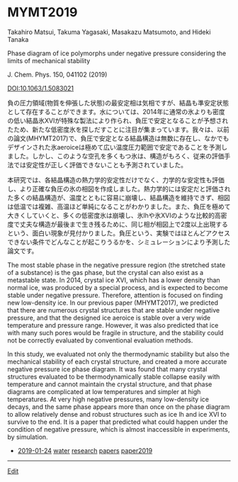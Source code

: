# MYMT2019

Takahiro Matsui,   Takuma Yagasaki,   Masakazu Matsumoto, and Hideki Tanaka

Phase diagram of ice polymorphs under negative pressure considering the limits of mechanical stability

J. Chem. Phys. 150, 041102 (2019)

[DOI:10.1063/1.5083021](https://doi.org/10.1063/1.5083021)



負の圧力領域(物質を伸張した状態)の最安定相は気相ですが、結晶も準安定状態として存在することができます。水については、2014年に通常の氷よりも密度の低い結晶氷XVIが特殊な製法により作られ、負圧で安定となることが予想されたため、新たな低密度氷を探しだすことに注目が集まっています。我々は、以前の論文(MHYMT2017)で、負圧で安定となる結晶構造は無数に存在し、なかでもデザインされた氷aeroiceは極めて広い温度圧力範囲で安定であることを予測しました。しかし、このような空孔を多くもつ氷は、構造がもろく、従来の評価手法では安定性が正しく評価できないことも予測されていました。

本研究では、各結晶構造の熱力学的安定性だけでなく、力学的な安定性も評価し、より正確な負圧の氷の相図を作成しました。熱力学的には安定だと評価された多くの結晶構造が、温度とともに容易に崩壊し、結晶構造を維持できず、相図は低温では複雑、高温ほど単純になることがわかりました。また、負圧を極めて大きくしていくと、多くの低密度氷は崩壊し、氷lhや氷XVIのような比較的高密度で丈夫な構造が最後まで生き残るために、同じ相が相図上で2度以上出現するという、面白い現象が見付かりました。負圧という、実験ではほとんどアクセスできない条件でどんなことが起こりうるかを、シミュレーションにより予測した論文です。



The most stable phase in the negative pressure region (the stretched state of a substance) is the gas phase, but the crystal can also exist as a metastable state. In 2014, crystal ice XVI, which has a lower density than normal ice, was produced by a special process, and is expected to become stable under negative pressure. Therefore, attention is focused on finding new low-density ice. In our previous paper (MHYMT2017), we predicted that there are numerous crystal structures that are stable under negative pressure, and that the designed ice aeroice is stable over a very wide temperature and pressure range. However, it was also predicted that ice with many such pores would be fragile in structure, and the stability could not be correctly evaluated by conventional evaluation methods.

In this study, we evaluated not only the thermodynamic stability but also the mechanical stability of each crystal structure, and created a more accurate negative pressure ice phase diagram. It was found that many crystal structures evaluated to be thermodynamically stable collapse easily with temperature and cannot maintain the crystal structure, and that phase diagrams are complicated at low temperatures and simpler at high temperatures. At very high negative pressures, many low-density ice decays, and the same phase appears more than once on the phase diagram to allow relatively dense and robust structures such as ice lh and ice XVI to survive to the end. It is a paper that predicted what could happen under the condition of negative pressure, which is almost inaccessible in experiments, by simulation.





[](https://gyazo.com/0e1e9cdc38ca3c7a20095bd558b99d34)






* [2019-01-24](2019-01-24.md) [water](water.md) [research](research.md) [papers](papers.md) [paper2019](paper2019.md)





----
[Edit](https://github.com/vitroid/vitroid.github.io/edit/master/MD/MYMT2019.md)

